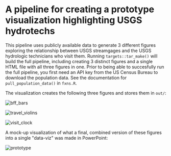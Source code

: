 # A pipeline for creating a prototype visualization highlighting USGS hydrotechs

This pipeline uses publicly available data to generate 3 different figures exploring the relationship between USGS streamgages and the USGS hydrologic technicians who visit them. Running `targets::tar_make()` will build the full pipeline, including creating 3 distinct figures and a single HTML file with all three figures in one. Prior to being able to succesfully run the full pipeline, you first need an API key from the US Census Bureau to download the population data. See the documentation for `pull_population_data()` in `fxns.R`.

The visualization creates the following three figures and stores them in `out/`:

![bff_bars](https://user-images.githubusercontent.com/13220910/178821686-1516eb14-eb23-482b-85c0-2892d0712f69.png)

![travel_violins](https://user-images.githubusercontent.com/13220910/178821869-b8422e34-8338-46c1-889b-1569858cec58.png)

![visit_clock](https://user-images.githubusercontent.com/13220910/178821969-507f4160-c048-45b3-ab76-afdebee50778.png)

A mock-up visualization of what a final, combined version of these figures into a single "data-viz" was made in PowerPoint:

![prototype](https://user-images.githubusercontent.com/13220910/178822733-f8a381b3-ddc0-44c6-bc40-93bc230a5597.png)
